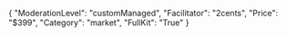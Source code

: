{
"ModerationLevel": "customManaged",
"Facilitator": "2cents",
"Price": "$399",
"Category": "market",
"FullKit": "True"
}
